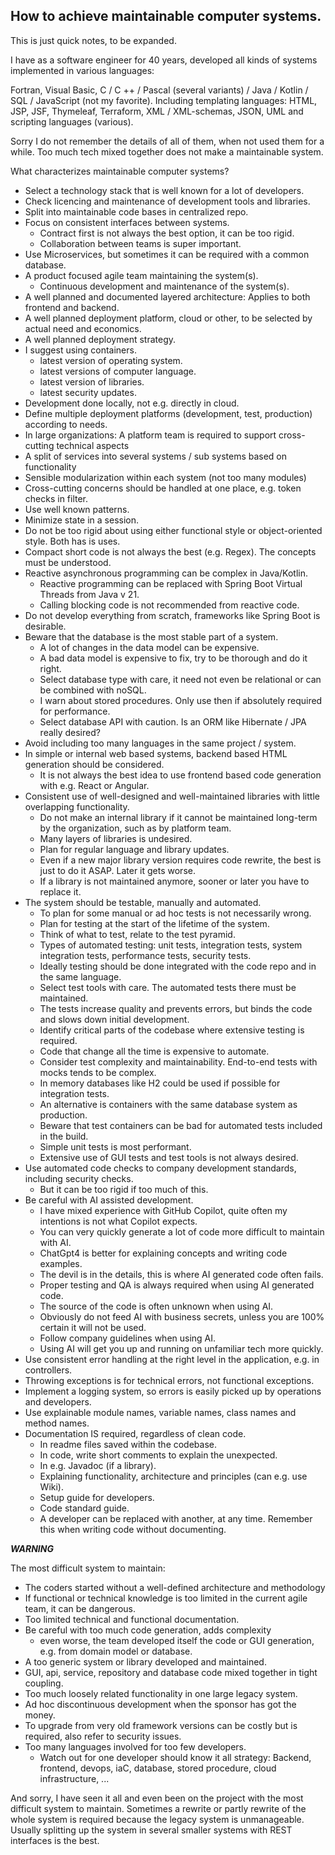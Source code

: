 ## How to achieve maintainable computer systems.

This is just quick notes, to be expanded.  

I have as a software engineer for 40 years, developed all kinds of systems implemented in various languages:

Fortran, Visual Basic, C / C ++ / Pascal (several variants) / Java / Kotlin / SQL / JavaScript (not my favorite).
Including templating languages: HTML, JSP, JSF, Thymeleaf, Terraform, XML / XML-schemas, JSON, UML and scripting languages (various).   

Sorry I do not remember the details of all of them, when not used them for a while.
Too much tech mixed together does not make a maintainable system.

What characterizes maintainable computer systems?

- Select a technology stack that is well known for a lot of developers.
- Check licencing and maintenance of development tools and libraries.
- Split into maintainable code bases in centralized repo.
- Focus on consistent interfaces between systems.
  - Contract first is not always the best option, it can be too rigid.
  - Collaboration between teams is super important.
- Use Microservices, but sometimes it can be required with a common database.
- A product focused agile team maintaining the system(s).
  - Continuous development and maintenance of the system(s).
- A well planned and documented layered architecture:  Applies to both frontend and backend.
- A well planned deployment platform, cloud or other, to be selected by actual need and economics.
- A well planned deployment strategy.
- I suggest using containers.
  - latest version of operating system.
  - latest versions of computer language.
  - latest version of libraries.
  - latest security updates.
- Development done locally, not e.g. directly in cloud.
- Define multiple deployment platforms (development, test, production) according to needs.
- In large organizations: A platform team is required to support cross-cutting technical aspects
- A split of services into several systems / sub systems based on functionality
- Sensible modularization within each system (not too many modules)
- Cross-cutting concerns should be handled at one place, e.g. token checks in filter.
- Use well known patterns.
- Minimize state in a session.
- Do not be too rigid about using either functional style or object-oriented style. Both has is uses.
- Compact short code is not always the best (e.g. Regex). The concepts must be understood.
- Reactive asynchronous programming can be complex in Java/Kotlin. 
  - Reactive programming can be replaced with Spring Boot Virtual Threads from Java v 21.
  - Calling blocking code is not recommended from reactive code.
- Do not develop everything from scratch, frameworks like Spring Boot is desirable.
- Beware that the database is the most stable part of a system.
  - A lot of changes in the data model can be expensive.
  - A bad data model is expensive to fix, try to be thorough and do it right.
  - Select database type with care, it need not even be relational or can be combined with noSQL.
  - I warn about stored procedures. Only use then if absolutely required for performance.
  - Select database API with caution. Is an ORM like Hibernate / JPA really desired?
- Avoid including too many languages in the same project / system.
- In simple or internal web based systems, backend based HTML generation should be considered. 
  - It is not always the best idea to use frontend based code generation with e.g. React or Angular.
- Consistent use of well-designed and well-maintained libraries with little overlapping functionality.
  - Do not make an internal library if it cannot be maintained long-term by the organization, such as by platform team.
  - Many layers of libraries is undesired.
  - Plan for regular language and library updates.
  - Even if a new major library version requires code rewrite, the best is just to do it ASAP. Later it gets worse.
  - If a library is not maintained anymore, sooner or later you have to replace it.
- The system should be testable, manually and automated.
  - To plan for some manual or ad hoc tests is not necessarily wrong.
  - Plan for testing at the start of the lifetime of the system.
  - Think of what to test, relate  to the test pyramid.
  - Types of automated testing: unit tests, integration tests, system integration tests, performance tests, security tests.
  - Ideally testing should be done integrated with the code repo and in the same language.
  - Select test tools with care. The automated tests there must be maintained.
  - The tests increase quality and prevents errors, but binds the code and slows down initial development.
  - Identify critical parts of the codebase where extensive testing is required.
  - Code that change all the time is expensive to automate.
  - Consider  test complexity and maintainability. End-to-end tests with mocks tends to be complex.
  - In memory databases like H2 could be used if possible for integration tests.
  - An alternative is containers with the same database system as production.
  - Beware that test containers can be bad for automated tests included in the build.
  - Simple unit tests is most performant.
  - Extensive use of GUI tests and test tools is not always desired.
- Use automated code checks to company development standards, including security checks.
    - But it can be too rigid if too much of this.
- Be careful with AI assisted development. 
    - I have mixed experience with GitHub Copilot, quite often my intentions is not what Copilot expects.
    - You can very quickly generate a lot of code more difficult to maintain with AI.
    - ChatGpt4 is better for explaining concepts and writing code examples.
    - The devil is in the details, this is where AI generated code often fails.
    - Proper testing and QA is always required when using AI generated code.
    - The source of the code is often unknown when using AI.
    - Obviously do not feed AI with business secrets, unless you are 100% certain it will not be used.
    - Follow company guidelines when using AI.
    - Using AI will get you up and running on unfamiliar tech more quickly.
- Use consistent error handling at the right level in the application, e.g. in controllers.
- Throwing exceptions is for technical errors, not functional exceptions.
- Implement a logging system, so errors is easily picked up by operations and developers.
- Use explainable module names, variable names, class names and method names.
- Documentation IS required, regardless of clean code.
  - In readme files saved within the codebase.
  - In code, write short comments to explain the unexpected.
  - In e.g. Javadoc (if a library).
  - Explaining functionality, architecture and principles (can e.g. use Wiki).
  - Setup guide for developers.
  - Code standard guide.
  - A developer can be replaced with another, at any time. Remember this when writing code without documenting.

***WARNING***  

The most difficult system to maintain:
- The coders started without a well-defined architecture and methodology
- If functional or technical knowledge is too limited in the current agile team, it can be dangerous.
- Too limited technical and functional documentation.
- Be careful with too much code generation, adds complexity
  - even worse, the team developed itself the code or GUI generation, e.g. from domain model or database.
- A too generic system or library developed and maintained.
- GUI, api, service, repository and database code mixed together in tight coupling.
- Too much loosely related functionality in one large legacy system.
- Ad hoc discontinuous development when the sponsor has got the money.
- To upgrade from very old framework versions can be costly but is required, also refer to security issues.
- Too many languages involved for too few developers. 
  - Watch out for one developer should know it all strategy: Backend, frontend, devops, iaC, database, stored procedure, cloud infrastructure, ...

And sorry, I have seen it all and even been on the project with the most difficult system to maintain.
Sometimes a rewrite or partly rewrite of the whole system is required because the legacy system is unmanageable.
Usually splitting up the system in several smaller systems with REST interfaces is the best.
